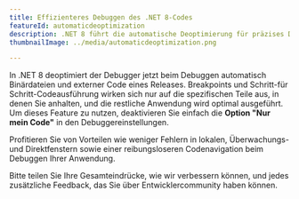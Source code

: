 ```yaml
---
title: Effizienteres Debuggen des .NET 8-Codes
featureId: automaticdeoptimization
description: .NET 8 führt die automatische Deoptimierung für präzises Debuggen ein, ohne die Leistung zu beeinträchtigen.
thumbnailImage: ../media/automaticdeoptimization.png

---
```



In .NET 8 deoptimiert der Debugger jetzt beim Debuggen automatisch Binärdateien und externer Code eines Releases. Breakpoints und Schritt-für Schritt-Codeausführung wirken sich nur auf die spezifischen Teile aus, in denen Sie anhalten, und die restliche Anwendung wird optimal ausgeführt. Um dieses Feature zu nutzen, deaktivieren Sie einfach die **Option "Nur mein Code"** in den Debuggereinstellungen. 

Profitieren Sie von Vorteilen wie weniger Fehlern in lokalen, Überwachungs- und Direktfenstern sowie einer reibungsloseren Codenavigation beim Debuggen Ihrer Anwendung.

Bitte teilen Sie Ihre Gesamteindrücke, wie wir verbessern können, und jedes zusätzliche Feedback, das Sie über Entwicklercommunity [](https://developercommunity.visualstudio.com/VisualStudio)haben können.
